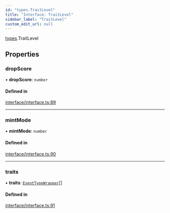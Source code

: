 ```yaml
---
id: "types.TraitLevel"
title: "Interface: TraitLevel"
sidebar_label: "TraitLevel"
custom_edit_url: null
---
```


[types](../namespaces/types.md).TraitLevel

## Properties

### dropScore

• **dropScore**: `number`

#### Defined in

[interface/interface.ts:89](https://github.com/CityOfZion/isengard/blob/98f6c55/sdk/src/interface/interface.ts#L89)

___

### mintMode

• **mintMode**: `number`

#### Defined in

[interface/interface.ts:90](https://github.com/CityOfZion/isengard/blob/98f6c55/sdk/src/interface/interface.ts#L90)

___

### traits

• **traits**: [`EventTypeWrapper`](types.EventTypeWrapper.md)[]

#### Defined in

[interface/interface.ts:91](https://github.com/CityOfZion/isengard/blob/98f6c55/sdk/src/interface/interface.ts#L91)
